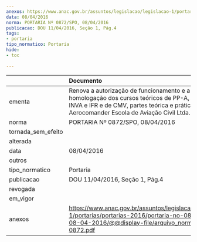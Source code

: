 ```yaml
---
anexos: https://www.anac.gov.br/assuntos/legislacao/legislacao-1/portarias/portarias-2016/portaria-no-0872-spo-08-04-2016/@@display-file/arquivo_norma/PA2016-0872.pdf
data: 08/04/2016
norma: PORTARIA Nº 0872/SPO, 08/04/2016
publicacao: DOU 11/04/2016, Seção 1, Pág.4
tags:
- portaria
tipo_normatico: Portaria
hide: 
- toc 
 
---
```


|                    | Documento                                                                                                                                                                                 |
|:-------------------|:------------------------------------------------------------------------------------------------------------------------------------------------------------------------------------------|
| ementa             | Renova a autorização de funcionamento e a homologação dos cursos teóricos de PP-A, PC-A/IFR, INVA e IFR e de CMV, partes teórica e prática, da Aerocomander Escola de Aviação Civil Ltda. |
| norma              | PORTARIA Nº 0872/SPO, 08/04/2016                                                                                                                                                          |
| tornada_sem_efeito |                                                                                                                                                                                           |
| alterada           |                                                                                                                                                                                           |
| data               | 08/04/2016                                                                                                                                                                                |
| outros             |                                                                                                                                                                                           |
| tipo_normatico     | Portaria                                                                                                                                                                                  |
| publicacao         | DOU 11/04/2016, Seção 1, Pág.4                                                                                                                                                            |
| revogada           |                                                                                                                                                                                           |
| em_vigor           |                                                                                                                                                                                           |
| anexos             | https://www.anac.gov.br/assuntos/legislacao/legislacao-1/portarias/portarias-2016/portaria-no-0872-spo-08-04-2016/@@display-file/arquivo_norma/PA2016-0872.pdf                            |